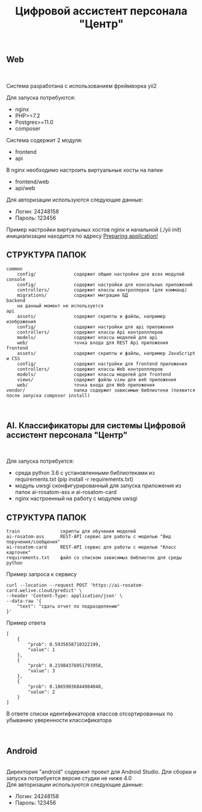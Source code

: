<h1 align="center">Цифровой ассистент персонала "Центр"</h1><br>

<h2 align="left">Web</h2><br>

Система разработана с использованием фреймворка yii2

Для запуска потребуются:
 * nginx
 * PHP>=7.2
 * Postgres>=11.0
 * composer

Система содержит 2 модуля:
* frontend
* api

В nginx необходимо настроить виртуальные хосты на папки 
* frontend/web
* api/web

Для авторизации используются следующие данные:
* Логин:  24248158
* Пароль: 123456

Пример настройки виртуальных хостов nginx и начальной (./yii init) инициализации  находится по адресу [Preparing application!](https://www.yiiframework.com/extension/yiisoft/yii2-app-advanced/doc/guide/2.0/en/start-installation#preparing-application)

СТРУКТУРА ПАПОК
-------------------

```
common
    config/              содержит общие настройки для всех модулей
console
    config/              содержит настройки для консольных приложений
    controllers/         содержит классы контроллеров (для комманд)
    migrations/          содержит миграции БД
backend
    на данный момент не используется
api
    assets/              содержит скрипты и файлы, например изображения
    config/              содержит настройки для api приложения
    controllers/         содержит классы Api контролллеров
    models/              содержит классы моделей для api
    web/                 точка входа для REST Api приложения
frontend
    assets/              содержит скрипты и файлы, например JavaScript и CSS
    config/              содержит настройки для frontend приложения
    controllers/         содержит классы Web контролллеров
    models/              содержит классы моделей для frontend
    views/               содержит файлы view для веб приложения
    web/                 точка входа для Web приложения
vendor/                  папка содержит зависимые библиотеки (появится после запуска composer install)
```

<br><h2 align="left">AI. Классификаторы для системы Цифровой ассистент персонала "Центр"</h2><br>


Для запуска потребуется:
* среда python 3.6 с установленными библиотеками из requirements.txt (pip install -r requirements.txt)
* модуль uwsgi сконфигурированный для запуска приложения из папок ai-rosatom-ass и ai-rosatom-card
* nginx настроенный на работу с модулем uwsgi


СТРУКТУРА ПАПОК
-------------------

```
train               скрипты для обучения моделей
ai-rosatom-ass      REST-API сервис для работы с моделью "Вид поручения/сообщения"
ai-rosatom-card     REST-API сервис для работы с моделью "Класс карточек"
requirements.txt    файл со списком зависимых библиотек для среды python
```

Пример запроса к сервису
```
curl --location --request POST 'https://ai-rosatom-card.welive.cloud/predict' \
--header 'Content-Type: application/json' \
--data-raw '{
    "text": "сдать отчет по подразделению"
}'
```
Пример ответа
```
[
    {
        "prob": 0.5935658710322199,
        "value": 1
    },
    {
        "prob": 0.21984376051793958,
        "value": 3
    },
    {
        "prob": 0.18659036844984048,
        "value": 2
    }
]
```

В ответе списки идентификаторов классов отсортированных по убыванию уверенности классификатора


<br><h2 align="left">Android</h2><br>
Директория "android" содержит проект для Android Studio. Для сборки и запуска потребуется версия студии не ниже 4.0
<br>
Для авторизации используются следующие данные:
* Логин:  24248158
* Пароль: 123456
